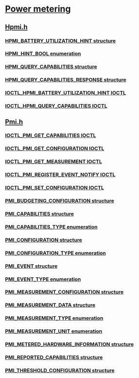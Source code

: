 # [Power metering](index.md)
## [Hpmi.h](../hpmi/index.md)
### [HPMI_BATTERY_UTILIZATION_HINT structure](../hpmi/ns-hpmi--hpmi-battery-utilization-hint.md)
### [HPMI_HINT_BOOL enumeration](../hpmi/ne-hpmi--hpmi-hint-bool.md)
### [HPMI_QUERY_CAPABILITIES structure](../hpmi/ns-hpmi--hpmi-query-capabilities.md)
### [HPMI_QUERY_CAPABILITIES_RESPONSE structure](../hpmi/ns-hpmi--hpmi-query-capabilities-response.md)
### [IOCTL_HPMI_BATTERY_UTILIZATION_HINT IOCTL](../hpmi/ni-hpmi-ioctl-hpmi-battery-utilization-hint.md)
### [IOCTL_HPMI_QUERY_CAPABILITIES IOCTL](../hpmi/ni-hpmi-ioctl-hpmi-query-capabilities.md)
## [Pmi.h](../pmi/index.md)
### [IOCTL_PMI_GET_CAPABILITIES IOCTL](../pmi/ni-pmi-ioctl-pmi-get-capabilities.md)
### [IOCTL_PMI_GET_CONFIGURATION IOCTL](../pmi/ni-pmi-ioctl-pmi-get-configuration.md)
### [IOCTL_PMI_GET_MEASUREMENT IOCTL](../pmi/ni-pmi-ioctl-pmi-get-measurement.md)
### [IOCTL_PMI_REGISTER_EVENT_NOTIFY IOCTL](../pmi/ni-pmi-ioctl-pmi-register-event-notify.md)
### [IOCTL_PMI_SET_CONFIGURATION IOCTL](../pmi/ni-pmi-ioctl-pmi-set-configuration.md)
### [PMI_BUDGETING_CONFIGURATION structure](../pmi/ns-pmi--pmi-budgeting-configuration.md)
### [PMI_CAPABILITIES structure](../pmi/ns-pmi--pmi-capabilities.md)
### [PMI_CAPABILITIES_TYPE enumeration](../pmi/ne-pmi-pmi-capabilities-type.md)
### [PMI_CONFIGURATION structure](../pmi/ns-pmi--pmi-configuration.md)
### [PMI_CONFIGURATION_TYPE enumeration](../pmi/ne-pmi-pmi-configuration-type.md)
### [PMI_EVENT structure](../pmi/ns-pmi--pmi-event.md)
### [PMI_EVENT_TYPE enumeration](../pmi/ne-pmi-pmi-event-type.md)
### [PMI_MEASUREMENT_CONFIGURATION structure](../pmi/ns-pmi--pmi-measurement-configuration.md)
### [PMI_MEASUREMENT_DATA structure](../pmi/ns-pmi--pmi-measurement-data.md)
### [PMI_MEASUREMENT_TYPE enumeration](../pmi/ne-pmi-pmi-measurement-type.md)
### [PMI_MEASUREMENT_UNIT enumeration](../pmi/ne-pmi-pmi-measurement-unit.md)
### [PMI_METERED_HARDWARE_INFORMATION structure](../pmi/ns-pmi--pmi-metered-hardware-information.md)
### [PMI_REPORTED_CAPABILITIES structure](../pmi/ns-pmi--pmi-reported-capabilities.md)
### [PMI_THRESHOLD_CONFIGURATION structure](../pmi/ns-pmi--pmi-threshold-configuration.md)
